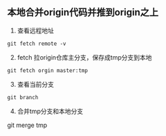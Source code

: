 




## 本地合并origin代码并推到origin之上

1. 查看远程地址

`git fetch remote -v`

2. fetch 拉origin仓库主分支，保存成tmp分支到本地

`git fetch orgin master:tmp`

3. 查看当前分支

`git branch`

4. 合并tmp分支和本地分支

git merge tmp


